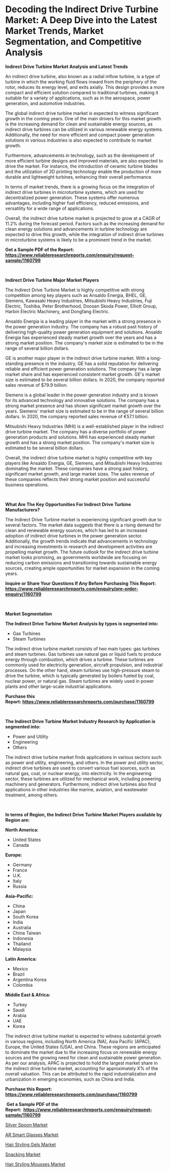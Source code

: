 <p><h1>Decoding the Indirect Drive Turbine Market: A Deep Dive into the Latest Market Trends, Market Segmentation, and Competitive Analysis</h1></p><p><strong>Indirect Drive Turbine Market Analysis and Latest Trends</strong></p>
<p><p>An indirect drive turbine, also known as a radial inflow turbine, is a type of turbine in which the working fluid flows inward from the periphery of the rotor, reduces its energy level, and exits axially. This design provides a more compact and efficient solution compared to traditional turbines, making it suitable for a variety of applications, such as in the aerospace, power generation, and automotive industries.</p><p>The global indirect drive turbine market is expected to witness significant growth in the coming years. One of the main drivers for this market growth is the increasing demand for clean and sustainable energy sources, as indirect drive turbines can be utilized in various renewable energy systems. Additionally, the need for more efficient and compact power generation solutions in various industries is also expected to contribute to market growth.</p><p>Furthermore, advancements in technology, such as the development of more efficient turbine designs and improved materials, are also expected to drive the market. For instance, the introduction of ceramic turbine blades and the utilization of 3D printing technology enable the production of more durable and lightweight turbines, enhancing their overall performance.</p><p>In terms of market trends, there is a growing focus on the integration of indirect drive turbines in microturbine systems, which are used for decentralized power generation. These systems offer numerous advantages, including higher fuel efficiency, reduced emissions, and versatility for a wide range of applications.</p><p>Overall, the indirect drive turbine market is projected to grow at a CAGR of 11.2% during the forecast period. Factors such as the increasing demand for clean energy solutions and advancements in turbine technology are expected to drive this growth, while the integration of indirect drive turbines in microturbine systems is likely to be a prominent trend in the market.</p></p>
<p><strong>Get a Sample PDF of the Report:&nbsp; <a href="https://www.reliableresearchreports.com/enquiry/request-sample/1160799">https://www.reliableresearchreports.com/enquiry/request-sample/1160799</a></strong></p>
<p>&nbsp;</p>
<p><strong>Indirect Drive Turbine Major Market Players</strong></p>
<p><p>The Indirect Drive Turbine Market is highly competitive with strong competition among key players such as Ansaldo Energia, BHEL, GE, Siemens, Kawasaki Heavy Industries, Mitsubishi Heavy Industries, Fuji Electric, Toshiba, Peter Brotherhood, Doosan Skoda Power, Elliott Group, Harbin Electric Machinery, and Dongfang Electric.</p><p>Ansaldo Energia is a leading player in the market with a strong presence in the power generation industry. The company has a robust past history of delivering high-quality power generation equipment and solutions. Ansaldo Energia has experienced steady market growth over the years and has a strong market position. The company's market size is estimated to be in the range of several billion dollars.</p><p>GE is another major player in the indirect drive turbine market. With a long-standing presence in the industry, GE has a solid reputation for delivering reliable and efficient power generation solutions. The company has a large market share and has experienced consistent market growth. GE's market size is estimated to be several billion dollars. In 2020, the company reported sales revenue of $79.9 billion.</p><p>Siemens is a global leader in the power generation industry and is known for its advanced technology and innovative solutions. The company has a strong market presence and has shown significant market growth over the years. Siemens' market size is estimated to be in the range of several billion dollars. In 2020, the company reported sales revenue of €57.1 billion.</p><p>Mitsubishi Heavy Industries (MHI) is a well-established player in the indirect drive turbine market. The company has a diverse portfolio of power generation products and solutions. MHI has experienced steady market growth and has a strong market position. The company's market size is estimated to be several billion dollars.</p><p>Overall, the indirect drive turbine market is highly competitive with key players like Ansaldo Energia, GE, Siemens, and Mitsubishi Heavy Industries dominating the market. These companies have a strong past history, significant market growth, and large market sizes. The sales revenue of these companies reflects their strong market position and successful business operations.</p></p>
<p>&nbsp;</p>
<p><strong>What Are The Key Opportunities For Indirect Drive Turbine Manufacturers?</strong></p>
<p><p>The Indirect Drive Turbine market is experiencing significant growth due to several factors. The market data suggests that there is a rising demand for clean and renewable energy sources, which has led to an increased adoption of indirect drive turbines in the power generation sector. Additionally, the growth trends indicate that advancements in technology and increasing investments in research and development activities are propelling market growth. The future outlook for the indirect drive turbine market looks promising, as governments worldwide are focusing on reducing carbon emissions and transitioning towards sustainable energy sources, creating ample opportunities for market expansion in the coming years.</p></p>
<p><strong>Inquire or Share Your Questions If Any Before Purchasing This Report: <a href="https://www.reliableresearchreports.com/enquiry/pre-order-enquiry/1160799">https://www.reliableresearchreports.com/enquiry/pre-order-enquiry/1160799</a></strong></p>
<p>&nbsp;</p>
<p><strong>Market Segmentation</strong></p>
<p><strong>The Indirect Drive Turbine Market Analysis by types is segmented into:</strong></p>
<p><ul><li>Gas Turbines</li><li>Steam Turbines</li></ul></p>
<p><p>The indirect drive turbine market consists of two main types: gas turbines and steam turbines. Gas turbines use natural gas or liquid fuels to produce energy through combustion, which drives a turbine. These turbines are commonly used for electricity generation, aircraft propulsion, and industrial processes. On the other hand, steam turbines use high-pressure steam to drive the turbine, which is typically generated by boilers fueled by coal, nuclear power, or natural gas. Steam turbines are widely used in power plants and other large-scale industrial applications.</p></p>
<p><strong>Purchase this Report:&nbsp;<a href="https://www.reliableresearchreports.com/purchase/1160799">https://www.reliableresearchreports.com/purchase/1160799</a></strong></p>
<p>&nbsp;</p>
<p><strong>The Indirect Drive Turbine Market Industry Research by Application is segmented into:</strong></p>
<p><ul><li>Power and Utility</li><li>Engineering</li><li>Others</li></ul></p>
<p><p>The indirect drive turbine market finds applications in various sectors such as power and utility, engineering, and others. In the power and utility sector, indirect drive turbines are used to convert various fuel sources, such as natural gas, coal, or nuclear energy, into electricity. In the engineering sector, these turbines are utilized for mechanical work, including powering machinery and generators. Furthermore, indirect drive turbines also find applications in other industries like marine, aviation, and wastewater treatment, among others.</p></p>
<p>&nbsp;</p>
<p><strong>In terms of Region, the Indirect Drive Turbine Market Players available by Region are:</strong></p>
<p>
    <p> <strong> North America: </strong>
        <ul>
            <li>United States</li>
            <li>Canada</li>
        </ul>
        </p> 
    <p> <strong> Europe: </strong>
        <ul>
            <li>Germany</li>
            <li>France</li>
            <li>U.K.</li>
            <li>Italy</li>
            <li>Russia</li>
        </ul>
        </p> 
    <p> <strong> Asia-Pacific: </strong>
        <ul>
            <li>China</li>
            <li>Japan</li>
            <li>South Korea</li>
            <li>India</li>
            <li>Australia</li>
            <li>China Taiwan</li>
            <li>Indonesia</li>
            <li>Thailand</li>
            <li>Malaysia</li>
        </ul>
        </p> 
    <p> <strong> Latin America: </strong>
        <ul>
            <li>Mexico</li>
            <li>Brazil</li>
            <li>Argentina Korea</li>
            <li>Colombia</li>
        </ul>
        </p> 
    <p> <strong> Middle East & Africa: </strong>
        <ul>
            <li>Turkey</li>
            <li>Saudi</li>
            <li>Arabia</li>
            <li>UAE</li>
            <li>Korea</li>
        </ul>
    </p>
    </p>
<p><p>The indirect drive turbine market is expected to witness substantial growth in various regions, including North America (NA), Asia Pacific (APAC), Europe, the United States (USA), and China. These regions are anticipated to dominate the market due to the increasing focus on renewable energy sources and the growing need for clean and sustainable power generation. As per our analysis, APAC is projected to hold the largest market share in the indirect drive turbine market, accounting for approximately X% of the overall valuation. This can be attributed to the rapid industrialization and urbanization in emerging economies, such as China and India.</p></p>
<p><strong>Purchase this Report: <a href="https://www.reliableresearchreports.com/purchase/1160799">https://www.reliableresearchreports.com/purchase/1160799</a></strong></p>
<p>&nbsp;<strong>Get a Sample PDF of the Report:&nbsp;&nbsp;<a href="https://www.reliableresearchreports.com/enquiry/request-sample/1160799">https://www.reliableresearchreports.com/enquiry/request-sample/1160799</a></strong></p>
<p><strong></strong></p>
<p><p><a href="https://medium.com/@othaleffler644/silver-spoon-market-size-growth-forecast-2023-2030-78fff326b297">Silver Spoon Market</a></p><p><a href="https://www.linkedin.com/pulse/ar-smart-glasses-market-insights-players-forecast-till-2030-o6ore/">AR Smart Glasses Market</a></p><p><a href="https://www.linkedin.com/pulse/hair-styling-gels-market-challenges-opportunities-growth-izrwe/">Hair Styling Gels Market</a></p><p><a href="https://medium.com/@williambatz97/snacking-market-size-growth-forecast-2023-2030-526f808f4a2e">Snacking Market</a></p><p><a href="https://www.linkedin.com/pulse/hair-styling-mousses-market-insights-players-forecast-till-9hhae/">Hair Styling Mousses Market</a></p></p>